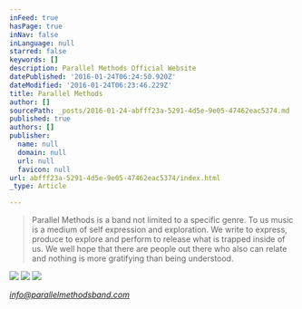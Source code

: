 ```yaml
---
inFeed: true
hasPage: true
inNav: false
inLanguage: null
starred: false
keywords: []
description: Parallel Methods Official Website
datePublished: '2016-01-24T06:24:50.920Z'
dateModified: '2016-01-24T06:23:46.229Z'
title: Parallel Methods
author: []
sourcePath: _posts/2016-01-24-abfff23a-5291-4d5e-9e05-47462eac5374.md
published: true
authors: []
publisher:
  name: null
  domain: null
  url: null
  favicon: null
url: abfff23a-5291-4d5e-9e05-47462eac5374/index.html
_type: Article

---
```

> Parallel Methods is a band not limited to a specific genre. To us music is a medium of self expression and exploration. We write to express, produce to explore and perform to release what is trapped inside of us. We well hope that there are people out there who also can relate and nothing is more gratifying than being understood.

![](https://the-grid-user-content.s3-us-west-2.amazonaws.com/7c16f04c-ff27-4abb-b6c9-63e2eb5091d6.jpg)
![](https://the-grid-user-content.s3-us-west-2.amazonaws.com/e8ab31ad-5ee9-4eda-80ab-e0ed4d252a0e.JPG)
![](https://the-grid-user-content.s3-us-west-2.amazonaws.com/c2ee75cc-b364-47ca-bc82-e0e625e6809e.jpg)

_[info@parallelmethodsband.com][0]_

[0]: null